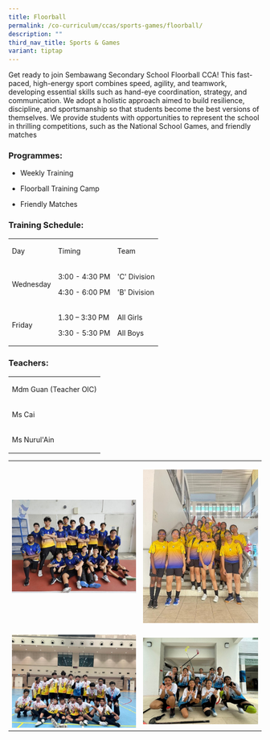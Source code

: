 ```yaml
---
title: Floorball
permalink: /co-curriculum/ccas/sports-games/floorball/
description: ""
third_nav_title: Sports & Games
variant: tiptap
---
```

<p>Get ready to join Sembawang Secondary School Floorball CCA! This fast-paced,
high-energy sport combines speed, agility, and teamwork, developing essential
skills such as hand-eye coordination, strategy, and communication. We adopt
a holistic approach aimed to build resilience, discipline, and sportsmanship
so that students become the best versions of themselves. We provide students
with opportunities to represent the school in thrilling competitions, such
as the National School Games, and friendly matches</p>
<h3>Programmes:</h3>
<ul>
<li>
<p>Weekly Training&nbsp;</p>
</li>
<li>
<p>Floorball Training Camp&nbsp;</p>
</li>
<li>
<p>Friendly Matches&nbsp;
<br>
</p>
</li>
</ul>
<h3>Training Schedule:</h3>
<table style="minWidth: 75px">
<colgroup>
<col>
<col>
<col>
</colgroup>
<tbody>
<tr>
<td rowspan="1" colspan="1">
<p>Day</p>
</td>
<td rowspan="1" colspan="1">
<p>Timing</p>
</td>
<td rowspan="1" colspan="1">
<p>Team</p>
</td>
</tr>
<tr>
<td rowspan="1" colspan="1">
<p>Wednesday</p>
</td>
<td rowspan="1" colspan="1">
<p>3:00 - 4:30 PM</p>
<p>4:30 - 6:00 PM</p>
</td>
<td rowspan="1" colspan="1">
<p>'C' Division</p>
<p>'B' Division</p>
</td>
</tr>
<tr>
<td rowspan="1" colspan="1">
<p>Friday</p>
</td>
<td rowspan="1" colspan="1">
<p>1.30 – 3:30 PM</p>
<p>3:30 - 5:30 PM</p>
</td>
<td rowspan="1" colspan="1">
<p>All Girls</p>
<p>All Boys</p>
</td>
</tr>
</tbody>
</table>
<h3>Teachers:</h3>
<table style="minWidth: 25px">
<colgroup>
<col>
</colgroup>
<tbody>
<tr>
<td rowspan="1" colspan="1">
<p>Mdm Guan (Teacher OIC)</p>
</td>
</tr>
<tr>
<td rowspan="1" colspan="1">
<p>Ms Cai</p>
</td>
</tr>
<tr>
<td rowspan="1" colspan="1">
<p>Ms Nurul'Ain</p>
</td>
</tr>
</tbody>
</table>
<table style="minWidth: 50px">
<colgroup>
<col>
<col>
</colgroup>
<tbody>
<tr>
<th rowspan="1" colspan="1">
<p></p>
<div class="isomer-image-wrapper">
<img style="width: 100%" height="auto" width="100%" alt="" src="/images/Floor_Ball1.jpg">
</div>
</th>
<th rowspan="1" colspan="1">
<p></p>
<div class="isomer-image-wrapper">
<img style="width: 100%" height="auto" width="100%" alt="" src="/images/Floor_Ball2.jpg">
</div>
</th>
</tr>
<tr>
<td rowspan="1" colspan="1">
<p></p>
<div class="isomer-image-wrapper">
<img style="width: 100%" height="auto" width="100%" alt="" src="/images/Floor_Ball3.jpg">
</div>
</td>
<td rowspan="1" colspan="1">
<p></p>
<div class="isomer-image-wrapper">
<img style="width: 100%" height="auto" width="100%" alt="" src="/images/Floor_Ball4.jpg">
</div>
</td>
</tr>
</tbody>
</table>
<p></p>